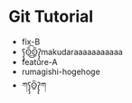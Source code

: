 # Git Tutorial

- fix-B
- ʕ̡̢̡ʘ̅͟͜͡ʘ̲̅ʔ̢̡̢makudaraaaaaaaaaaa
- feature-A
- rumagishi-hogehoge
- ཀʕ̡̢̡ʘ̲̅ʔ̢̡̢ཀ
